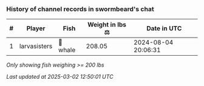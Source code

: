 ### History of channel records in swormbeard's chat
| # | Player | Fish | Weight in lbs ⚖️ | Date in UTC |
|-----|------|--------|-----------|---------|
| 1   | larvasisters | 🐳 whale | 208.05 | 2024-08-04 20:06:31 |

_Only showing fish weighing >= 200 lbs_

_Last updated at 2025-03-02 12:50:01 UTC_